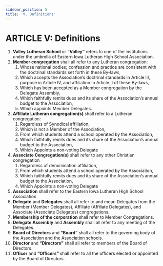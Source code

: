 ```yaml
---
sidebar_position: 5
title: 'V. Definitions'
---
```


# ARTICLE V: Definitions

1. **Valley Lutheran School** or **“Valley”** refers to one of the institutions under the umbrella of Eastern Iowa Lutheran High School Association. 
1. **Member congregation** shall all refer to any Lutheran congregation:
    1. Whose national bodies; confession and practice are consistent with the doctrinal standards set forth in these By-laws, 
    1. Which accepts the Association’s doctrinal standards in Article III, purpose in Article IV, and affiliation in Article II of these By-laws, 
    1. Which has been accepted as a Member congregation by the Delegate Assembly, 
    1. Which faithfully remits dues and its share of the Association’s annual budget to the Association,
    1. Which appoints Member Delegates. 
1. **Affiliate Lutheran congregation(s)** shall refer to a Lutheran congregation: 
    1. Regardless of Synodical affiliation, 
    1. Which is not a Member of the Association,
    1. From which students attend a school operated by the Association, 
    1. Which faithfully remits dues and its share of the Association’s annual budget to the Association,
    1. Which Appoints a non-voting Delegate
1. **Associate Congregation(s)** shall refer to any other Christian congregation
    1. Regardless of denomination affiliation, 
    1. From which students attend a school operated by the Association,
    1. Which faithfully remits dues and its share of the Association’s annual budget to the Association,
    1. Which Appoints a non-voting Delegate
1. **Association** shall refer to the Eastern Iowa Lutheran High School Association. 
1. **Delegate** and **Delegates** shall all refer to and mean Delegates from the Member (Member Delegates), Affiliate (Affiliate Delegates), and Associate (Associate Delegates) congregations.
1. **Membership of the corporation** shall refer to Member Congregations.
1. **Delegate Assembly** and **Assembly** shall all refer to any meeting of the Delegates.
1. **Board of Directors** and **“Board”** shall all refer to the governing body of the Association and the Association schools.
1. **Director** and **“Directors”** shall all refer to members of the Board of Directors.
1. **Officer** and **“Officers”** shall refer to all the officers elected or appointed by the Board of Directors.
